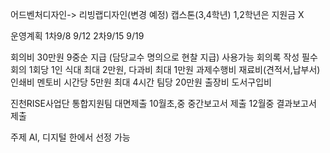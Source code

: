 
어드벤처디자인-> 리빙랩디자인(변경 예정)
캡스톤(3,4학년) 1,2학년은 지원금 X

운영계획 
	1차9/8 9/12
	2차9/15 9/19

회의비
	30만원
	9중순 지급 (담당교수 명의으로 현찰 지급)
	사용가능
	회의록 작성 필수
	회의 1회당  1인 식대 최대 2만원, 다과비 최대 1만원
과제수행비
	재료비(견적서,납부서)
	인쇄비 
	멘토비 시간당 5만원 최대 4시간 팀당 20만원
	출장비 
	도서구입비

진천RISE사업단 통합지원팀 대면제출
10월초,중 중간보고서 제출
12월중 결과보고서 제출

주제
AI, 디지털 한에서 선정 가능






